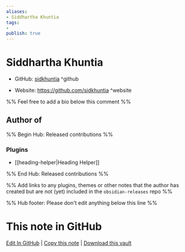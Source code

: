 ```yaml
---
aliases:
- Siddhartha Khuntia
tags:
- 
publish: true
---
```


# Siddhartha Khuntia

- GitHub: [sidkhuntia](https://github.com/sidkhuntia/) ^github
<!-- - Discord: `@` ^discord-->
- Website: <https://github.com/sidkhuntia> ^website
<!-- - [[Publish sites|Publish site]]: <https://> ^publish-->

%% Feel free to add a bio below this comment %%


## Author of

%% Begin Hub: Released contributions %%
### Plugins
- [[heading-helper|Heading Helper]]

%% End Hub: Released contributions %%

%% Add links to any plugins, themes or other notes that the author has created but are not (yet) included in the `obsidian-releases` repo %%

<!--
### Unlisted plugins
-->

<!--
### Others
-->

<!--
## Sponsor this author
-->

<!-- - [[GitHub sponsors]]: [Sponsor @sidkhuntia on GitHub Sponsors](https://github.com/sponsors/sidkhuntia) ^github-sponsor-->
<!-- - [[Buy me a coffee]]: <https://> ^buy-me-a-coffee-->
<!-- - [[PayPal]]: <https://> ^paypal-->
<!-- - [[Patreon]]: <https://> ^patreon-->

<!--
## Follow this author
-->

<!-- - [[YouTube Channels|On YouTube]]: <https://> ^youtube-->
<!-- - Twitter: <https://> ^twitter-->
<!-- - ... -->

%% Hub footer: Please don't edit anything below this line %%

# This note in GitHub

<span class="git-footer">[Edit In GitHub](https://github.dev/obsidian-community/obsidian-hub/blob/main/01%20-%20Community/People/sidkhuntia.md "git-hub-edit-note") | [Copy this note](https://raw.githubusercontent.com/obsidian-community/obsidian-hub/main/01%20-%20Community/People/sidkhuntia.md "git-hub-copy-note") | [Download this vault](https://github.com/obsidian-community/obsidian-hub/archive/refs/heads/main.zip "git-hub-download-vault") </span>
